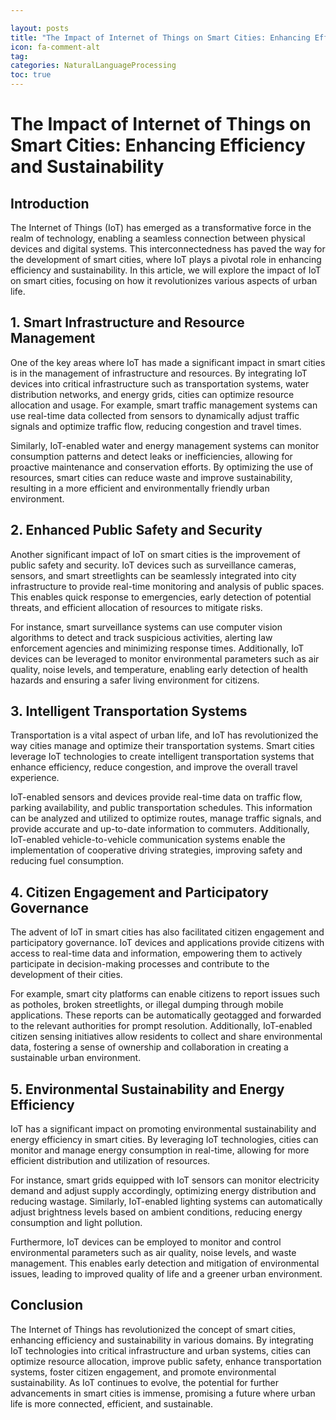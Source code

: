 ```yaml
---

layout: posts
title: "The Impact of Internet of Things on Smart Cities: Enhancing Efficiency and Sustainability"
icon: fa-comment-alt
tag:      
categories: NaturalLanguageProcessing
toc: true
---
```




# The Impact of Internet of Things on Smart Cities: Enhancing Efficiency and Sustainability

## Introduction

The Internet of Things (IoT) has emerged as a transformative force in the realm of technology, enabling a seamless connection between physical devices and digital systems. This interconnectedness has paved the way for the development of smart cities, where IoT plays a pivotal role in enhancing efficiency and sustainability. In this article, we will explore the impact of IoT on smart cities, focusing on how it revolutionizes various aspects of urban life.

## 1. Smart Infrastructure and Resource Management

One of the key areas where IoT has made a significant impact in smart cities is in the management of infrastructure and resources. By integrating IoT devices into critical infrastructure such as transportation systems, water distribution networks, and energy grids, cities can optimize resource allocation and usage. For example, smart traffic management systems can use real-time data collected from sensors to dynamically adjust traffic signals and optimize traffic flow, reducing congestion and travel times.

Similarly, IoT-enabled water and energy management systems can monitor consumption patterns and detect leaks or inefficiencies, allowing for proactive maintenance and conservation efforts. By optimizing the use of resources, smart cities can reduce waste and improve sustainability, resulting in a more efficient and environmentally friendly urban environment.

## 2. Enhanced Public Safety and Security

Another significant impact of IoT on smart cities is the improvement of public safety and security. IoT devices such as surveillance cameras, sensors, and smart streetlights can be seamlessly integrated into city infrastructure to provide real-time monitoring and analysis of public spaces. This enables quick response to emergencies, early detection of potential threats, and efficient allocation of resources to mitigate risks.

For instance, smart surveillance systems can use computer vision algorithms to detect and track suspicious activities, alerting law enforcement agencies and minimizing response times. Additionally, IoT devices can be leveraged to monitor environmental parameters such as air quality, noise levels, and temperature, enabling early detection of health hazards and ensuring a safer living environment for citizens.

## 3. Intelligent Transportation Systems

Transportation is a vital aspect of urban life, and IoT has revolutionized the way cities manage and optimize their transportation systems. Smart cities leverage IoT technologies to create intelligent transportation systems that enhance efficiency, reduce congestion, and improve the overall travel experience.

IoT-enabled sensors and devices provide real-time data on traffic flow, parking availability, and public transportation schedules. This information can be analyzed and utilized to optimize routes, manage traffic signals, and provide accurate and up-to-date information to commuters. Additionally, IoT-enabled vehicle-to-vehicle communication systems enable the implementation of cooperative driving strategies, improving safety and reducing fuel consumption.

## 4. Citizen Engagement and Participatory Governance

The advent of IoT in smart cities has also facilitated citizen engagement and participatory governance. IoT devices and applications provide citizens with access to real-time data and information, empowering them to actively participate in decision-making processes and contribute to the development of their cities.

For example, smart city platforms can enable citizens to report issues such as potholes, broken streetlights, or illegal dumping through mobile applications. These reports can be automatically geotagged and forwarded to the relevant authorities for prompt resolution. Additionally, IoT-enabled citizen sensing initiatives allow residents to collect and share environmental data, fostering a sense of ownership and collaboration in creating a sustainable urban environment.

## 5. Environmental Sustainability and Energy Efficiency

IoT has a significant impact on promoting environmental sustainability and energy efficiency in smart cities. By leveraging IoT technologies, cities can monitor and manage energy consumption in real-time, allowing for more efficient distribution and utilization of resources.

For instance, smart grids equipped with IoT sensors can monitor electricity demand and adjust supply accordingly, optimizing energy distribution and reducing wastage. Similarly, IoT-enabled lighting systems can automatically adjust brightness levels based on ambient conditions, reducing energy consumption and light pollution.

Furthermore, IoT devices can be employed to monitor and control environmental parameters such as air quality, noise levels, and waste management. This enables early detection and mitigation of environmental issues, leading to improved quality of life and a greener urban environment.

## Conclusion

The Internet of Things has revolutionized the concept of smart cities, enhancing efficiency and sustainability in various domains. By integrating IoT technologies into critical infrastructure and urban systems, cities can optimize resource allocation, improve public safety, enhance transportation systems, foster citizen engagement, and promote environmental sustainability. As IoT continues to evolve, the potential for further advancements in smart cities is immense, promising a future where urban life is more connected, efficient, and sustainable.
